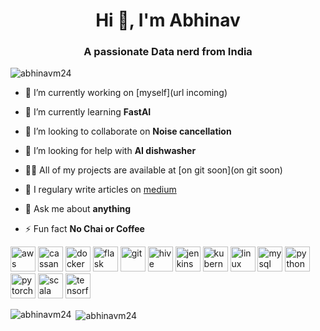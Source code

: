 <h1 align="center">Hi 👋, I'm Abhinav</h1>
<h3 align="center">A passionate Data nerd from India</h3>

<p align="left"> <img src="https://komarev.com/ghpvc/?username=abhinavm24" alt="abhinavm24" /> </p>

- 🔭 I’m currently working on [myself](url incoming)

- 🌱 I’m currently learning **FastAI**

- 👯 I’m looking to collaborate on **Noise cancellation**

- 🤝 I’m looking for help with **AI dishwasher**

- 👨‍💻 All of my projects are available at [on git soon](on git soon)

- 📝 I regulary write articles on [medium](medium)

- 💬 Ask me about **anything**

- ⚡ Fun fact **No Chai or Coffee**

<p align="left"><img src="https://devicons.github.io/devicon/devicon.git/icons/amazonwebservices/amazonwebservices-original-wordmark.svg" alt="aws" width="40" height="40"/> <img src="https://www.vectorlogo.zone/logos/apache_cassandra/apache_cassandra-icon.svg" alt="cassandra" width="40" height="40"/> <img src="https://devicons.github.io/devicon/devicon.git/icons/docker/docker-original-wordmark.svg" alt="docker" width="40" height="40"/> <img src="https://www.vectorlogo.zone/logos/pocoo_flask/pocoo_flask-icon.svg" alt="flask" width="40" height="40"/> <img src="https://www.vectorlogo.zone/logos/git-scm/git-scm-icon.svg" alt="git" width="40" height="40"/> <img src="https://www.vectorlogo.zone/logos/apache_hive/apache_hive-icon.svg" alt="hive" width="40" height="40"/> <img src="https://www.vectorlogo.zone/logos/jenkins/jenkins-icon.svg" alt="jenkins" width="40" height="40"/> <img src="https://www.vectorlogo.zone/logos/kubernetes/kubernetes-icon.svg" alt="kubernetes" width="40" height="40"/> <img src="https://devicons.github.io/devicon/devicon.git/icons/linux/linux-original.svg" alt="linux" width="40" height="40"/> <img src="https://devicons.github.io/devicon/devicon.git/icons/mysql/mysql-original-wordmark.svg" alt="mysql" width="40" height="40"/> <img src="https://devicons.github.io/devicon/devicon.git/icons/python/python-original.svg" alt="python" width="40" height="40"/> <img src="https://www.vectorlogo.zone/logos/pytorch/pytorch-icon.svg" alt="pytorch" width="40" height="40"/> <img src="https://devicons.github.io/devicon/devicon.git/icons/scala/scala-original-wordmark.svg" alt="scala" width="40" height="40"/> <img src="https://www.vectorlogo.zone/logos/tensorflow/tensorflow-icon.svg" alt="tensorflow" width="40" height="40"/></p><p><img align="left" src="https://github-readme-stats.vercel.app/api/top-langs/?username=abhinavm24&layout=compact&hide=html" alt="abhinavm24" /></p>

<p>&nbsp;<img align="center" src="https://github-readme-stats.vercel.app/api?username=abhinavm24&show_icons=true" alt="abhinavm24" /></p>

